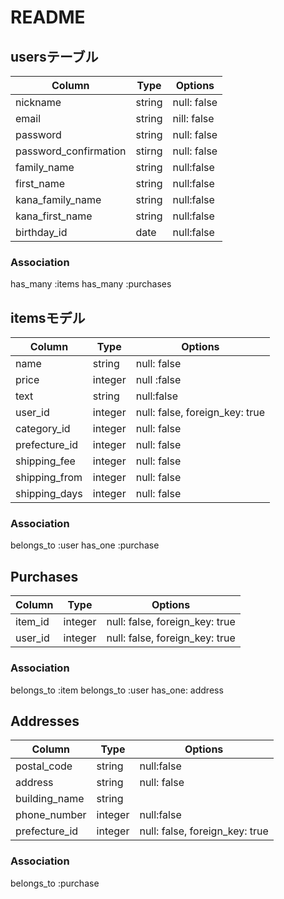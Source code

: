 # README

## usersテーブル
| Column                | Type   | Options     |
| --------------------- | ------ | ----------- |
| nickname              | string | null: false |
| email                 | string | nill: false |
| password              | string | null: false |
| password_confirmation | stirng | null: false |
| family_name           | string | null:false  |
| first_name            | string | null:false  |
| kana_family_name      | string | null:false  |
| kana_first_name       | string | null:false  |
| birthday_id           | date   | null:false  |


### Association
has_many :items
has_many :purchases


## itemsモデル
| Column        | Type    | Options                        |
| ------------- | ------- | ------------------------------ |
| name          | string  | null: false                    |
| price         | integer | null :false                    |
| text          | string  | null:false                     |
| user_id       | integer | null: false, foreign_key: true |
| category_id   | integer | null: false                    |
| prefecture_id | integer | null: false                    |
| shipping_fee  | integer | null: false                    |
| shipping_from | integer | null: false                    |
| shipping_days | integer | null: false                    |

### Association
belongs_to :user
has_one :purchase


## Purchases
| Column  | Type    | Options                        |
| ------- | ------- | ------------------------------ |
| item_id | integer | null: false, foreign_key: true |
| user_id | integer | null: false, foreign_key: true |

### Association
belongs_to :item
belongs_to :user
has_one: address


## Addresses
| Column        | Type    | Options                        |
| ------------- | ------- | ------------------------------ |
| postal_code   | string  | null:false                     |
| address       | string  | null: false                    |
| building_name | string  |                                |
| phone_number  | integer | null:false                     |
| prefecture_id | integer | null: false, foreign_key: true |

### Association
belongs_to :purchase
